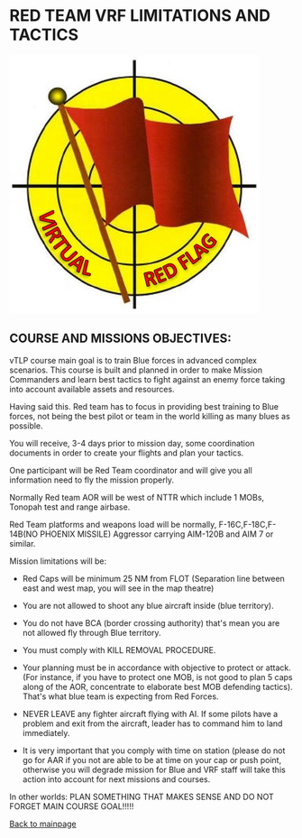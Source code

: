 # RED TEAM VRF LIMITATIONS AND TACTICS
![](../Images/LogovRF.JPG)
## COURSE AND  MISSIONS  OBJECTIVES:

vTLP  course  main  goal  is  to  train  Blue  forces in  advanced  complex  scenarios. This course  is  built  and  planned  in  order  to  make  Mission  Commanders  and  learn  best  tactics  to  fight  against  an  enemy  force  taking  into  account  available  assets  and  resources.

Having  said  this.  Red  team  has  to  focus  in  providing  best  training  to  Blue  forces,  not  being  the  best  pilot  or  team in  the world  killing  as  many  blues  as  possible.

You  will  receive,  3-4  days  prior  to  mission  day,  some  coordination  documents  in  order  to  create your  flights  and  plan  your  tactics.

One  participant  will  be  Red  Team  coordinator  and  will  give  you  all  information  need  to  fly  the  mission  properly.

Normally  Red  team  AOR  will  be  west  of  NTTR  which  include  1  MOBs,  Tonopah  test  and range airbase.

Red  Team  platforms  and  weapons  load  will  be  normally,  F-16C,F-18C,F-14B(NO  PHOENIX  MISSILE)  Aggressor  carrying  AIM-120B  and  AIM  7  or  similar.

Mission  limitations  will  be:

- Red  Caps  will  be  minimum  25  NM  from  FLOT  (Separation line  between  east  and  west map, you will see in the map theatre)

- You are  not allowed  to shoot  any  blue  aircraft  inside  (blue  territory).

- You  do  not  have  BCA  (border  crossing  authority)  that's  mean  you  are  not  allowed  fly  through  Blue  territory.

- You  must  comply  with KILL  REMOVAL  PROCEDURE.

- Your  planning  must  be  in  accordance  with  objective  to  protect  or  attack.  (For  instance,  if you  have  to  protect  one  MOB,  is  not  good  to plan  5  caps  along  of  the  AOR,  concentrate  to  elaborate  best  MOB  defending  tactics).  That's  what  blue  team  is  expecting  from  Red  Forces.

- NEVER  LEAVE  any  fighter  aircraft  flying  with  AI.  If  some  pilots  have  a  problem  and  exit  from  the  aircraft,  leader  has  to command  him  to  land  immediately.

- It  is  very  important  that  you  comply  with  time  on  station  (please  do  not  go  for  AAR  if  you  not  are  able  to  be  at  time  on  your  cap  or  push  point,  otherwise  you  will  degrade  mission  for  Blue and VRF staff will  take this  action  into account  for  next  missions  and  courses.

In  other  worlds:  PLAN  SOMETHING  THAT  MAKES  SENSE  AND  DO  NOT  FORGET  MAIN  COURSE  GOAL!!!!!

[Back to mainpage](../README.md)
